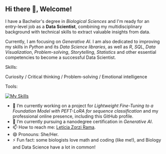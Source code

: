 ## Hi there 👋, Welcome!

I have a Bachelor's degree in *Biological Sciences* and I'm ready for an entry-level job as a **Data Scientist**, combining my multidisciplinary background with technical skills to extract valuable insights from data.

Currently, I am focusing on *Generative AI*. 
I am also dedicated to improving my skills in *Python* and its *Data Science libraries*, as well as *R*, *SQL*, *Data Visualization*, *Problem-solving*, *Storytelling*, *Statistics* and other essential competencies to become a successful Data Scientist.

Skills:

Curiosity / Critical thinking / Problem-solving / Emotional intelligence

Tools: 

[![My Skills](https://skillicons.dev/icons?i=ai,py,pytorch,anaconda,pycharm,git,github,mysql,r&theme=light)](https://skillicons.dev)

- 🔭 I’m currently working on a project for *Lightweight Fine-Tuning to a Foundation Model with PEFT-LoRA for sequence classification* and my professional online presence, including this GitHub profile.
- 🌱 I’m currently pursuing a nanodegree certification in *Generative AI*.
- 📫 How to reach me: [Letícia Zorzi Rama](https://www.linkedin.com/in/leticiazorzirama/).
- 😄 Pronouns: She/Her.
- ⚡ Fun fact: some biologists love math and coding (like me!), and Biology and Data Science have a lot in common!

